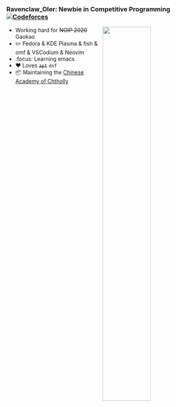 ### Ravenclaw_OIer:  Newbie in Competitive Programming [![Codeforces](https://cfrating.ihcr.top/?user=LilyWhite&style=flat-square)](https://codeforces.com/profile/Ravenclaw_OIer)
[<img align="right" width="50%" src="https://github-readme-stats.vercel.app/api?username=Ravenclaw-OIer&theme=dark&show_icons=true">](https://metrics.lecoq.io/Ravenclaw-OIer?template=classic)
- Working hard for ~~NOIP 2020~~ Gaokao
- :pencil2: Fedora & KDE Plasma & fish & omf & VSCodium & Neovim
- :focus: Learning emacs
- :heart: Loves ~~`apt`~~ `dnf`
- :package: Maintaining the [Chinese Academy of Chtholly](https://wiki.sukasuka.cn)
